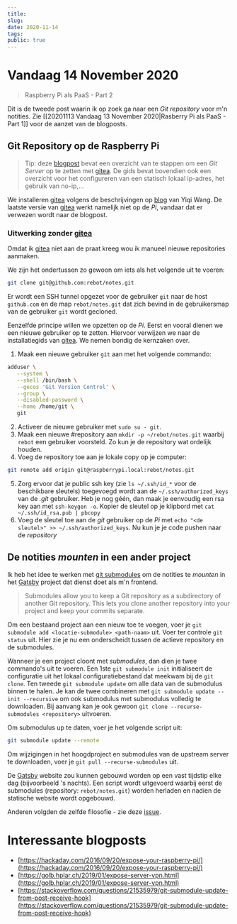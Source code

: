 ```yaml
---
title:
slug: 
date: 2020-11-14
tags: 
public: true
---
```


# Vandaag 14 November 2020
> Raspberry Pi als PaaS - Part 2  

Dit is de tweede post waarin ik op zoek ga naar een *Git repository* voor m'n notities. Zie [[20201113 Vandaag 13 November 2020|Rasberry Pi als PaaS - Part 1]] voor de aanzet van de blogposts. 

## Git Repository op de Raspberry Pi
> Tip: deze [blogpost](https://dev.to/kodaman2/setting-up-raspberry-pi-as-a-git-server-230f) bevat een overzicht van te stappen om een *Git Server* op te zetten met [gitea]. De gids bevat bovendien ook een overzicht voor het configureren van een statisch lokaal ip-adres, het gebruik van no-ip,...

We installeren [gitea] volgens de beschrijvingen op [blog](https://yiqiwang.me/2020/07/10/install-gitea-on-the-raspberry-pi-3b/) van Yiqi Wang. De laatste versie van [gitea] werkt namelijk niet op de *Pi*, vandaar dat er verwezen wordt naar de blogpost.

### Uitwerking zonder [gitea]

Omdat ik [gitea] niet aan de praat kreeg wou ik manueel nieuwe repositories aanmaken.

We zijn het ondertussen zo gewoon om iets als het volgende uit te voeren:

```bash
git clone git@github.com:rebot/notes.git
```

Er wordt een SSH tunnel opgezet voor de gebruiker `git` naar de host `github.com` en de map `rebot/notes.git` dat zich bevind in de gebruikersmap van de gebruiker `git` wordt gecloned. 

Eenzelfde principe willen we opzetten op de *Pi*. Eerst en vooral dienen we een nieuwe gebruiker op te zetten. Hiervoor verwijzen we naar de installatiegids van [gitea]. We nemen bondig de kernzaken over.
1. Maak een nieuwe gebruiker `git` aan met het volgende commando:
```bash
adduser \
   --system \
   --shell /bin/bash \
   --gecos 'Git Version Control' \
   --group \
   --disabled-password \
   --home /home/git \
   git
```

2. Activeer de nieuwe gebruiker met `sudo su - git`.
3. Maak een nieuwe #repository aan `mkdir -p ~/rebot/notes.git` waarbij `rebot` een gebruiker voorsteld. Zo kun je de repository wat ordelijk houden.
4. Voeg de repository toe aan je lokale copy op je computer:
```bash
git remote add origin git@raspberrypi.local:rebot/notes.git
```
5. Zorg ervoor dat je public ssh key (zie `ls ~/.ssh/id_*` voor de beschikbare sleutels) toegevoegd wordt aan de `~/.ssh/authorized_keys` van de *.git* gebruiker. Heb je nog géén, dan maak je eenvoudig een rsa key aan met `ssh-keygen -o`. Kopier de sleutel op je klipbord met `cat ~/.ssh/id_rsa.pub | pbcopy`
6. Voeg de sleutel toe aan de *git* gebruiker op de *Pi* met `echo "<de sleutel>" >> ~/.ssh/authorized_keys`. Nu kun je je code pushen naar de *repository*

## De notities *mounten* in een ander project
Ik heb het idee te werken met [git submodules](https://git-scm.com/book/en/v2/Git-Tools-Submodules) om de notities te *mounten* in het [Gatsby] project dat dienst doet als m'n frontend. 
>Submodules allow you to keep a Git repository as a subdirectory of another Git repository. This lets you clone another repository into your project and keep your commits separate.

Om een bestaand project aan een nieuw toe te voegen, voer je `git submodule add <locatie-submodule> <path-naam>` uit. Voer ter controle `git status` uit. Hier zie je nu een onderscheidt tussen de actieve repository en de submodules. 

Wanneer je een project cloont met *submodules*, dan dien je twee commando's uit te voeren. Een 1ste `git submodule init` initialiseert de configuratie uit het lokaal configuratiebestand dat meekwam bij de `git clone`. Ten tweede `git submodule update` om alle data van de submodulus binnen te halen. Je kan de twee combineren met `git submodule update --init --recursive` om ook submodulus met submodulus volledig te downloaden. Bij aanvang kan je ook gewoon `git clone --recurse-submodules <repository>` uitvoeren.

Om submodulus up te daten, voer je het volgende script uit:

```bash
git submodule update --remote
```

Om wijzigingen in het hoogdproject en submodules van de upstream server te downloaden, voer je `git pull --recurse-submodules` uit.

De [Gatsby] website zou kunnen gebouwd worden op een vast tijdstip elke dag (bijvoorbeeld 's nachts). Een script wordt uitgevoerd waarbij eerst de submodules (repository: `rebot/notes.git`) worden herladen en nadien de statische website wordt opgebouwd.

Anderen volgden de zelfde filosofie - zie deze [issue](https://github.com/gatsbyjs/gatsby/issues/6606).
# Interessante blogposts
- [https://hackaday.com/2016/09/20/expose-your-raspberry-pi/](https://hackaday.com/2016/09/20/expose-your-raspberry-pi/)
- [https://golb.hplar.ch/2019/01/expose-server-vpn.html](https://golb.hplar.ch/2019/01/expose-server-vpn.html)
- [https://stackoverflow.com/questions/21535979/git-submodule-update-from-post-receive-hook](https://stackoverflow.com/questions/21535979/git-submodule-update-from-post-receive-hook)

[gitea]: https://gitea.io/en-us/
[Gatsby]: https://www.gatsbyjs.com/starters/gatsbyjs/gatsby-starter-blog

